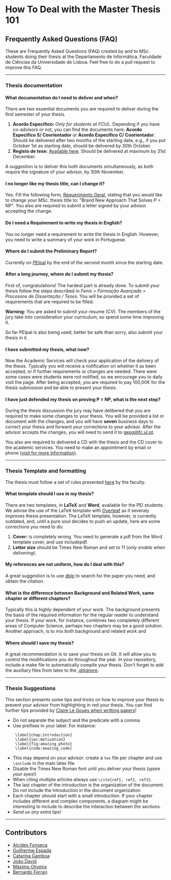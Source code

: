 # How To Deal with the Master Thesis 101 

## Frequently Asked Questions (FAQ)
These are Frequently Asked Questions (FAQ) created by and to MSc. students doing their thesis at the Departamento de Informática, Faculdade de Ciências da Universidade de Lisboa. Feel free to do a pull request to improve this FAQ.



---------------------------------------------------------------------------------------------------------------------------
### Thesis documentation

#### What documentation do I need to deliver and when?
There are two essential documents you are required to deliver during the first semester of your thesis.
1. **Acordo Especifico:** *Only for students at FCUL.* Depending if you have co-advisors or not, you can find the documents here: **Acordo Especifico S/ Coorientador** or **Acordo Especifico C/ Coorientador**. Should be delivered after two months of the starting date, e.g., if you put October 1st as starting date, should be delivered by 30th October. 
2. **Registo de tese:** [Available here](https://ciencias.ulisboa.pt/sites/default/files/fcul/unidservico/ua/documentacao/Impresso_registo_2ciclo.pdf). Should be delivered at maximum by 31st December.

A suggestion is to deliver this both documents simultaneously, as both require the signature of your advisor, by 30th November.

#### I no longer like my thesis title, can I change it?
Yes. Fill the following form, [Requerimento Geral](https://ciencias.ulisboa.pt/sites/default/files/fcul/unidservico/ua/documentacao/Requerimento_Geral_form.pdf), stating that you would like to change your MSc. thesis title to: "Brand New Approach That Solves P = NP". You also are required to submit a letter signed by your advisor accepting the change.

#### Do I need a Requirement to write my thesis in English?
You no longer need a requirement to write the thesis in English. However, you need to write a summary of your work in Portuguese.

#### Where do I submit the Preliminary Report?
Currently on [PEIpal](https://peipal.di.fc.ul.pt/) by the end of the second month since the starting date.

#### After a long journey, where do I submit my thesis?
First of, congratulations! The hardest part is already done. To submit your thesis follow the steps described in **Fenix >* Formação Avançada > Processos de Dissertação / Teses*. You will be provided a set of requirements that are required to be filled. 

**Warning:** You are asked to submit your resume (CV). The members of the jury take into consideration your curriculum, so spend some time improving it.

So far PEIpal is also being used, better be safe than sorry, also submit your thesis in it.

#### I have submitted my thesis, what now?
Now the Academic Services will check your application of the delivery of the thesis. Typically you will receive a notification on whether it as been accepted, or if further requirements or changes are needed. There were some cases were students were not notified, so we encourage you to daily visit the page. After being accepted, you are required to pay 100,00€ for the thesis submission and be able to present your thesis.

#### I have just defended my thesis on proving P = NP, what is the next step?
During the thesis discussion the jury may have delibered that you are required to make some changes to your thesis.
You will be provided a list or document with the changes, and you will have **seven** business days to correct your thesis and forward your corrections to your advisor. After the advisor accepts the changes, you will need to send it to gepg@fc.ul.pt.

You also are required to delivered a CD with the thesis and the CD cover to the academic services. You need to make an appointment by email or phone [(visit for more information)](https://ciencias.ulisboa.pt/pt/horarios-de-atendimento-covid).



---------------------------------------------------------------------------------------------------------------------------
### Thesis Template and formatting

The thesis must follow a set of rules presented [here](https://ciencias.ulisboa.pt/sites/default/files/fcul/unidservico/ua/documentacao/2ciclo/normas_escrita_trabalho_final.pdf) by the faculty.

#### What template should I use in my thesis?
There are two templates, in **LaTeX** and **Word**, available for the PEI students. We advise the use of the LaTeX template with [Overleaf](overleaf.com/) as it severaly improves thesis presentation. The LaTeX template, however, is currently outdated, and, until a pure soul decides to push an update, here are some corrections you need to do:

1. **Cover:** is completely wrong. You need to generate a pdf from the Word template cover, and use includepdf.
2. **Letter size** should be Times New Roman and set to 11 (*only enable when delivering*).

#### My references are not uniform, how do I deal with this?
A great suggestion is to use [dblp](https://dblp.org/) to search for the paper you need, and obtain the citation.

#### What is the difference between Background and Related Work, same chapter or different chapters?
Typically this is highly dependent of your work. The background presents the basis of the required information for the regular reader to understand your thesis. If your work, for instance, combines two completely different areas of Computer Science, perhaps two chapters may be a good solution. Another approach, is to mix both background and related work and 

#### Where should I save my thesis?
A great recommendation is to save your thesis on Git. It will allow you to control the modifications you do throughout the year. In your repository, include a make file to automatically compile your thesis. Don't forget to add the auxiliary files from latex to the [.gitignore](https://github.com/github/gitignore/blob/master/TeX.gitignore).



---------------------------------------------------------------------------------------------------------------------------
### Thesis Suggestions

This section presents some tips and tricks on how to improve your thesis to prevent your advisor from highlighting in red your thesis. You can find further tips provided by [Claire Le Goues when writting papers](https://clairelegoues.com/2016/08/23/things-i-keep-repeating-about-writing/)!

- Do not separate the subject and the predicate with a comma 
- Use prefixes in your label. For instance:  
   ```
    \label{chap:introduction} 
    \label{sec:motivation} 
    \label{fig:amazing_photo} 
    \label{code:amazing_code}
    ```
- This may depend on your advisor: create a `tex` file per chapter and use `\include` in the main latex file. 
- Disable the Times New Roman font until you deliver your thesis (*spare your eyes!*)
- When citing multiple articles always use `\cite{ref1, ref2, ref3}`.
- The last chapter of the introduction is the organization of the document. Do not include the Introduction in the document organization
- Each chapter should start with a small introduction. If your chapter includes different and complex components, a diagram might be interesting to include to describe the interaction between the sections.
- *Send us any extra tips!*




---------------------------------------------------------------------------------------------------------------------------
## Contributors
- [Alcides Fonseca](https://github.com/alcides)
- [Guilherme Espada](https://github.com/GUIpsp)
- [Catarina Gamboa](https://github.com/CatarinaGamboa)
- [João David](https://github.com/JoaoDavid)
- [Máximo Oliveira](https://github.com/MaximoOliveira)
- [Bernardo Ferrari](https://github.com/tarberd)

